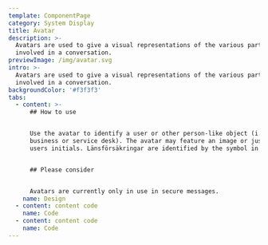 ```yaml
---
template: ComponentPage
category: System Display
title: Avatar
description: >-
  Avatars are used to give a visual representations of the various parties
  involved in a conversation.
previewImage: /img/avatar.svg
intro: >-
  Avatars are used to give a visual representations of the various parties
  involved in a conversation.
backgroundColor: '#f3f3f3'
tabs:
  - content: >-
      ## How to use


      Use the avatar to identify a user or other person-like object (i.e.
      business or service desk). The avatar may feature an image or just the
      users initials. Länsförsäkringar are identified by the symbol in logo.


      ## Please consider


      Avatars are currently only in use in secure messages.
    name: Design
  - content: content code
    name: Code
  - content: content code
    name: Code
---
```



